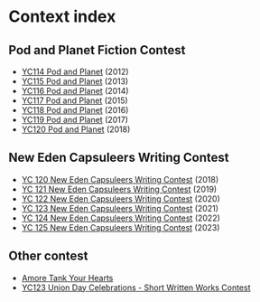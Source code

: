 # Context index


## Pod and Planet Fiction Contest

- [YC114 Pod and Planet](./contest/podandplanet2012.md) (2012)
- [YC115 Pod and Planet](./contest/podandplanet2013.md) (2013)
- [YC116 Pod and Planet](./contest/podandplanet2014.md) (2014)
- [YC117 Pod and Planet](./contest/podandplanet2015.md) (2015)
- [YC118 Pod and Planet](./contest/podandplanet2016.md) (2016)
- [YC119 Pod and Planet](./contest/podandplanet2017.md) (2017)
- [YC120 Pod and Planet](./contest/podandplanet2018.md) (2018)


## New Eden Capsuleers Writing Contest

- [YC 120 New Eden Capsuleers Writing Contest](./contest/newedencapsuleerswritingcontest2018.md) (2018)
- [YC 121 New Eden Capsuleers Writing Contest](./contest/newedencapsuleerswritingcontest2019.md) (2019)
- [YC 122 New Eden Capsuleers Writing Contest](./contest/newedencapsuleerswritingcontest2020.md) (2020)
- [YC 123 New Eden Capsuleers Writing Contest](./contest/newedencapsuleerswritingcontest2021.md) (2021)
- [YC 124 New Eden Capsuleers Writing Contest](./contest/newedencapsuleerswritingcontest2022.md) (2022)
- [YC 125 New Eden Capsuleers Writing Contest](./contest/newedencapsuleerswritingcontest2023.md) (2023)

## Other contest

- [Amore Tank Your Hearts](./contest/amoretankyourhearts.md)
- [YC123 Union Day Celebrations - Short Written Works Contest](./contest/YC123uniondaycelebrationshortwrittenworkscontest.md)